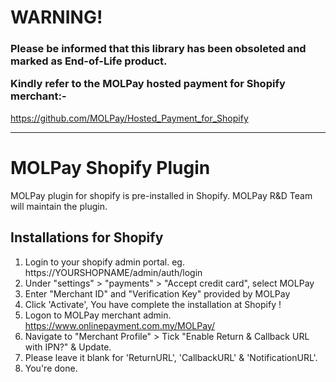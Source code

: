 WARNING!
========

<h3>Please be informed that this library has been obsoleted and marked as End-of-Life product.

Kindly refer to the MOLPay hosted payment for Shopify merchant:-</h3>

https://github.com/MOLPay/Hosted_Payment_for_Shopify


------------------------------------------------------


MOLPay Shopify Plugin
==================
MOLPay plugin for shopify is pre-installed in Shopify.
MOLPay R&D Team will maintain the plugin.

Installations for Shopify
------------------------------------------------------
1. Login to your shopify admin portal. eg. https://YOURSHOPNAME/admin/auth/login
2. Under "settings" > "payments" > "Accept credit card", select MOLPay
4. Enter "Merchant ID" and "Verification Key" provided by MOLPay
5. Click 'Activate', You have complete the installation at Shopify !
6. Logon to MOLPay merchant admin. https://www.onlinepayment.com.my/MOLPay/
7. Navigate to "Merchant Profile" > Tick "Enable Return & Callback URL with IPN?" & Update.
8. Please leave it blank for 'ReturnURL', 'CallbackURL' & 'NotificationURL'.
9. You're done.
